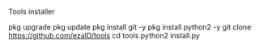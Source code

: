 Tools installer

pkg upgrade 
pkg update
pkg install git -y
pkg install python2 -y
git clone https://github.com/ezaID/tools
cd tools
python2 install.py
